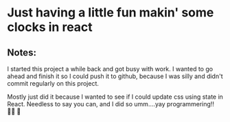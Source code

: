 # Just having a little fun makin' some clocks in react

## Notes:
I started this project a while back and got busy with work. I wanted to go ahead and finish it so I could push it to github, because I was silly and didn't commit regularly on this project. 

Mostly just did it because I wanted to see if I could update css using state in React. Needless to say you can, and I did so umm....yay programmering!! 👨‍💻 👻